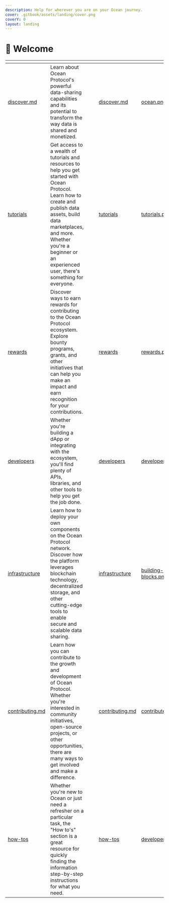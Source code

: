 ```yaml
---
description: Help for wherever you are on your Ocean journey.
cover: .gitbook/assets/landing/cover.png
coverY: 0
layout: landing
---
```


# 👋 Welcome

<table data-view="cards"><thead><tr><th data-type="content-ref"></th><th></th><th data-hidden data-type="files"></th><th data-hidden data-type="files"></th><th data-hidden data-card-target data-type="content-ref"></th><th data-hidden data-card-cover data-type="files"></th></tr></thead><tbody><tr><td><a href="discover/discover.md">discover.md</a></td><td>Learn about Ocean Protocol's powerful data-sharing capabilities and its potential to transform the way data is shared and monetized.</td><td></td><td></td><td><a href="discover/discover.md">discover.md</a></td><td><a href=".gitbook/assets/landing/ocean.png">ocean.png</a></td></tr><tr><td><a href="tutorials/">tutorials</a></td><td>Get access to a wealth of tutorials and resources to help you get started with Ocean Protocol. Learn how to create and publish data assets, build data marketplaces, and more. Whether you're a beginner or an experienced user, there's something for everyone.</td><td></td><td></td><td><a href="tutorials/">tutorials</a></td><td><a href=".gitbook/assets/landing/tutorials.png">tutorials.png</a></td></tr><tr><td><a href="rewards/">rewards</a></td><td>Discover ways to earn rewards for contributing to the Ocean Protocol ecosystem. Explore bounty programs, grants, and other initiatives that can help you make an impact and earn recognition for your contributions.</td><td></td><td></td><td><a href="rewards/">rewards</a></td><td><a href=".gitbook/assets/landing/rewards.png">rewards.png</a></td></tr><tr><td><a href="developers/">developers</a></td><td>Whether you're building a dApp or integrating with the ecosystem, you'll find plenty of APIs, libraries, and other tools to help you get the job done.</td><td></td><td></td><td><a href="developers/">developers</a></td><td><a href=".gitbook/assets/landing/developers.png">developers.png</a></td></tr><tr><td><a href="infrastructure/">infrastructure</a></td><td>Learn how to deploy your own components on the Ocean Protocol network. Discover how the platform leverages blockchain technology, decentralized storage, and other cutting-edge tools to enable secure and scalable data sharing.</td><td></td><td></td><td><a href="infrastructure/">infrastructure</a></td><td><a href=".gitbook/assets/landing/building-blocks.png">building-blocks.png</a></td></tr><tr><td><a href="contribute/contributing.md">contributing.md</a></td><td>Learn how you can contribute to the growth and development of Ocean Protocol. Whether you're interested in community initiatives, open-source projects, or other opportunities, there are many ways to get involved and make a difference.</td><td></td><td></td><td><a href="contribute/contributing.md">contributing.md</a></td><td><a href=".gitbook/assets/landing/contribute.png">contribute.png</a></td></tr><tr><td><a href="how-tos/">how-tos</a></td><td>Whether you're new to Ocean or just need a refresher on a particular task, the "How to's" section is a great resource for quickly finding the information step-by-step instructions for what you need.</td><td></td><td></td><td><a href="how-tos/">how-tos</a></td><td><a href=".gitbook/assets/landing/developers.png">developers.png</a></td></tr></tbody></table>
